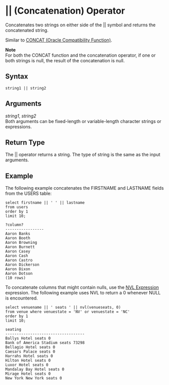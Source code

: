 # || \(Concatenation\) Operator<a name="r_concat_op"></a>

Concatenates two strings on either side of the || symbol and returns the concatenated string\. 

Similar to [CONCAT \(Oracle Compatibility Function\)](r_CONCAT.md)\. 

**Note**  
For both the CONCAT function and the concatenation operator, if one or both strings is null, the result of the concatenation is null\. 

## Syntax<a name="r_concat_op-synopsis"></a>

```
string1 || string2
```

## Arguments<a name="r_concat_op-arguments"></a>

 *string1*, *string2*   
Both arguments can be fixed\-length or variable\-length character strings or expressions\. 

## Return Type<a name="r_concat_op-return-type"></a>

 The || operator returns a string\. The type of string is the same as the input arguments\. 

## Example<a name="r_concat_op-example"></a>

The following example concatenates the FIRSTNAME and LASTNAME fields from the USERS table: 

```
select firstname || ' ' || lastname
from users
order by 1
limit 10;

?column?
-----------------
Aaron Banks
Aaron Booth
Aaron Browning
Aaron Burnett
Aaron Casey
Aaron Cash
Aaron Castro
Aaron Dickerson
Aaron Dixon
Aaron Dotson
(10 rows)
```

 To concatenate columns that might contain nulls, use the [NVL Expression](r_NVL_function.md) expression\. The following example uses NVL to return a 0 whenever NULL is encountered\. 

```
select venuename || ' seats ' || nvl(venueseats, 0) 
from venue where venuestate = 'NV' or venuestate = 'NC'
order by 1
limit 10;

seating                            
-----------------------------------
Ballys Hotel seats 0               
Bank of America Stadium seats 73298
Bellagio Hotel seats 0             
Caesars Palace seats 0             
Harrahs Hotel seats 0              
Hilton Hotel seats 0               
Luxor Hotel seats 0                
Mandalay Bay Hotel seats 0         
Mirage Hotel seats 0               
New York New York seats 0
```